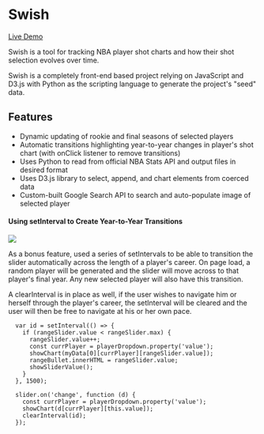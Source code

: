 # Swish

[Live Demo](https://jinfull.github.io/swish/)

Swish is a tool for tracking NBA player shot charts and how their shot selection evolves over time. 

Swish is a completely front-end based project relying on JavaScript and D3.js with Python as the scripting language to generate the project's "seed" data.

## Features
* Dynamic updating of rookie and final seasons of selected players
* Automatic transitions highlighting year-to-year changes in player's shot chart (with onClick listener to remove transitions)
* Uses Python to read from official NBA Stats API and output files in desired format
* Uses D3.js library to select, append, and chart elements from coerced data
* Custom-built Google Search API to search and auto-populate image of selected player

#### Using setInterval to Create Year-to-Year Transitions

![](./assets/readme/placeholder-transitions.gif)

As a bonus feature, used a series of setIntervals to be able to transition the slider automatically across the length of a player's career. On page load, a random player will be generated and the slider will move across to that player's final year. Any new selected player will also have this transition. 

A clearInterval is in place as well, if the user wishes to navigate him or herself through the player's career, the setInterval will be cleared and the user will then be free to navigate at his or her own pace.

```
  var id = setInterval(() => {
    if (rangeSlider.value < rangeSlider.max) {
      rangeSlider.value++;
      const currPlayer = playerDropdown.property('value');
      showChart(myData[0][currPlayer][rangeSlider.value]);
      rangeBullet.innerHTML = rangeSlider.value;
      showSliderValue();
    }
  }, 1500);
```
```
  slider.on('change', function (d) {
    const currPlayer = playerDropdown.property('value');
    showChart(d[currPlayer][this.value]);
    clearInterval(id);
  });
```
